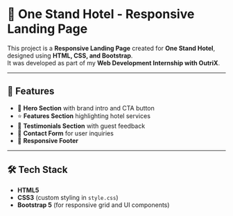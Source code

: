 # 🏨 One Stand Hotel - Responsive Landing Page  

This project is a **Responsive Landing Page** created for **One Stand Hotel**, designed using **HTML, CSS, and Bootstrap**.  
It was developed as part of my **Web Development Internship with OutriX**.  

---

## 🚀 Features  
- 🎯 **Hero Section** with brand intro and CTA button  
- ⭐ **Features Section** highlighting hotel services  
- 💬 **Testimonials Section** with guest feedback  
- 📩 **Contact Form** for user inquiries  
- 📌 **Responsive Footer**  

---

## 🛠️ Tech Stack  
- **HTML5**  
- **CSS3** (custom styling in `style.css`)  
- **Bootstrap 5** (for responsive grid and UI components)  



